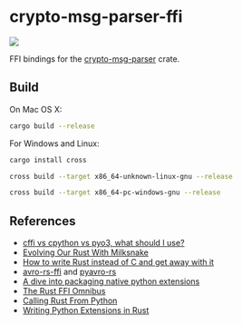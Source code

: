 # crypto-msg-parser-ffi

[![](https://img.shields.io/github/workflow/status/soulmachine/crypto-msg-parser-ffi/CI/main)](https://github.com/soulmachine/crypto-msg-parser-ffi/actions?query=branch%3Amain)

FFI bindings for the [crypto-msg-parser](https://crates.io/crates/crypto-msg-parser) crate.

## Build

On Mac OS X:

```bash
cargo build --release
```

For Windows and Linux:

```bash
cargo install cross

cross build --target x86_64-unknown-linux-gnu --release

cross build --target x86_64-pc-windows-gnu --release
```

## References

- [cffi vs cpython vs pyo3, what should I use?](https://www.reddit.com/r/rust/comments/fxe99l/cffi_vs_cpython_vs_pyo3_what_should_i_use/)
- [Evolving Our Rust With Milksnake](https://blog.sentry.io/2017/11/14/evolving-our-rust-with-milksnake)
- [How to write Rust instead of C and get away with it](https://ep2018.europython.eu/media/conference/slides/how-to-write-rust-instead-of-c-and-get-away-with-it-yes-its-a-python-talk.pdf)
- [avro-rs-ffi](https://github.com/flavray/avro-rs-ffi) and [pyavro-rs](https://github.com/flavray/pyavro-rs)
- [A dive into packaging native python extensions](https://blog.schuetze.link/2018/07/21/a-dive-into-packaging-native-python-extensions.html)
- [The Rust FFI Omnibus](http://jakegoulding.com/rust-ffi-omnibus/)
- [Calling Rust From Python](https://bheisler.github.io/post/calling-rust-in-python/)
- [Writing Python Extensions in Rust](https://kushaldas.in/posts/writing-python-extensions-in-rust.html)
